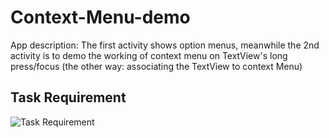 # Context-Menu-demo

App description:
The first activity shows option menus, meanwhile the 2nd activity is to demo the working of context menu on TextView's long press/focus (the other way: associating the TextView 
to context Menu)

## Task Requirement
![Task Requirement](https://user-images.githubusercontent.com/49322171/127203799-fe939383-9284-451b-9007-e276fdf95a61.PNG)
